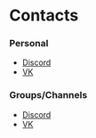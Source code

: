 # Contacts

### Personal
- [Discord](https://discordapp.com/users/unryze)
- [VK](https://vk.com/unryze/)

### Groups/Channels
- [Discord](https://discord.gg/mpvASEcujC)
- [VK](https://vk.com/unryzeworkshop/)
